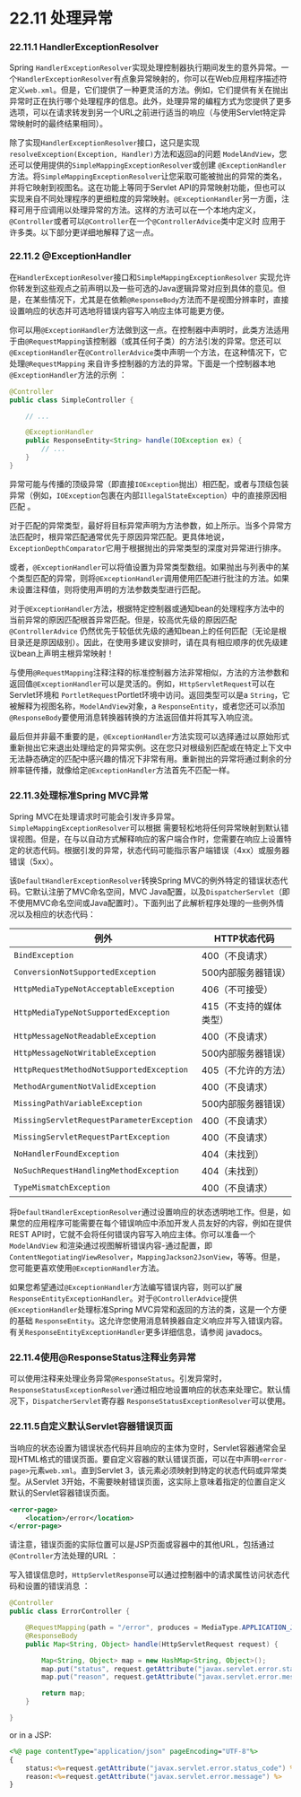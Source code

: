 # 22.11 处理异常

### 22.11.1 HandlerExceptionResolver

Spring `HandlerExceptionResolver`实现处理控制器执行期间发生的意外异常。一个`HandlerExceptionResolver`有点象异常映射的，你可以在Web应用程序描述符定义`web.xml`。但是，它们提供了一种更灵活的方法。例如，它们提供有关在抛出异常时正在执行哪个处理程序的信息。此外，处理异常的编程方式为您提供了更多选项，可以在请求转发到另一个URL之前进行适当的响应（与使用Servlet特定异常映射时的最终结果相同）。

除了实现`HandlerExceptionResolver`接口，这只是实现`resolveException(Exception, Handler)`方法和返回a的问题 `ModelAndView`，您还可以使用提供的`SimpleMappingExceptionResolver`或创建 `@ExceptionHandler`方法。将`SimpleMappingExceptionResolver`让您采取可能被抛出的异常的类名，并将它映射到视图名。这在功能上等同于Servlet API的异常映射功能，但也可以实现来自不同处理程序的更细粒度的异常映射。`@ExceptionHandler`另一方面，注释可用于应调用以处理异常的方法。这样的方法可以在一个本地内定义，`@Controller`或者可以`@Controller`在一个`@ControllerAdvice`类中定义时 应用于许多类。以下部分更详细地解释了这一点。

### 22.11.2 @ExceptionHandler

在`HandlerExceptionResolver`接口和`SimpleMappingExceptionResolver` 实现允许你转发到这些观点之前声明以及一些可选的Java逻辑异常对应到具体的意见。但是，在某些情况下，尤其是在依赖`@ResponseBody`方法而不是视图分辨率时，直接设置响应的状态并可选地将错误内容写入响应主体可能更方便。

你可以用`@ExceptionHandler`方法做到这一点。在控制器中声明时，此类方法适用于由`@RequestMapping`该控制器（或其任何子类）的方法引发的异常。您还可以`@ExceptionHandler`在`@ControllerAdvice`类中声明一个方法，在这种情况下，它处理`@RequestMapping` 来自许多控制器的方法的异常。下面是一个控制器本地`@ExceptionHandler`方法的示例 ：

```java
@Controller
public class SimpleController {

    // ...

    @ExceptionHandler
    public ResponseEntity<String> handle(IOException ex) {
        // ...
    }
}
```

异常可能与传播的顶级异常（即直接`IOException`抛出）相匹配，或者与顶级包装异常（例如，`IOException`包裹在内部`IllegalStateException`）中的直接原因相匹配 。

对于匹配的异常类型，最好将目标异常声明为方法参数，如上所示。当多个异常方法匹配时，根异常匹配通常优先于原因异常匹配。更具体地说，`ExceptionDepthComparator`它用于根据抛出的异常类型的深度对异常进行排序。

或者，`@ExceptionHandler`可以将值设置为异常类型数组。如果抛出与列表中的某个类型匹配的异常，则将`@ExceptionHandler`调用使用匹配进行批注的方法。如果未设置注释值，则将使用声明的方法参数类型进行匹配。

对于`@ExceptionHandler`方法，根据特定控制器或通知bean的处理程序方法中的当前异常的原因匹配根首异常匹配。但是，较高优先级的原因匹配`@ControllerAdvice` 仍然优先于较低优先级的通知bean上的任何匹配（无论是根目录还是原因级别）。因此，在使用多建议安排时，请在具有相应顺序的优先级建议bean上声明主根异常映射！

与使用`@RequestMapping`注释注释的标准控制器方法非常相似，方法的方法参数和返回值`@ExceptionHandler`可以是灵活的。例如，`HttpServletRequest`可以在Servlet环境和 `PortletRequest`Portlet环境中访问。返回类型可以是a `String`，它被解释为视图名称，`ModelAndView`对象，a `ResponseEntity`，或者您还可以添加`@ResponseBody`要使用消息转换器转换的方法返回值并将其写入响应流。

最后但并非最不重要的是，`@ExceptionHandler`方法实现可以选择通过以原始形式重新抛出它来退出处理给定的异常实例。这在您只对根级别匹配或在特定上下文中无法静态确定的匹配中感兴趣的情况下非常有用。重新抛出的异常将通过剩余的分辨率链传播，就像给定`@ExceptionHandler`方法首先不匹配一样。

### 22.11.3处理标准Spring MVC异常

Spring MVC在处理请求时可能会引发许多异常。`SimpleMappingExceptionResolver`可以根据 需要轻松地将任何异常映射到默认错误视图。但是，在与以自动方式解释响应的客户端合作时，您需要在响应上设置特定的状态代码。根据引发的异常，状态代码可能指示客户端错误（4xx）或服务器错误（5xx）。

该`DefaultHandlerExceptionResolver`转换Spring MVC的例外特定的错误状态代码。它默认注册了MVC命名空间，MVC Java配置，以及`DispatcherServlet`（即不使用MVC命名空间或Java配置时）。下面列出了此解析程序处理的一些例外情况以及相应的状态代码：

| 例外                                      | HTTP状态代码            |
| ----------------------------------------- | ----------------------- |
| `BindException`                           | 400（不良请求）         |
| `ConversionNotSupportedException`         | 500内部服务器错误）     |
| `HttpMediaTypeNotAcceptableException`     | 406（不可接受）         |
| `HttpMediaTypeNotSupportedException`      | 415（不支持的媒体类型） |
| `HttpMessageNotReadableException`         | 400（不良请求）         |
| `HttpMessageNotWritableException`         | 500内部服务器错误）     |
| `HttpRequestMethodNotSupportedException`  | 405（不允许的方法）     |
| `MethodArgumentNotValidException`         | 400（不良请求）         |
| `MissingPathVariableException`            | 500内部服务器错误）     |
| `MissingServletRequestParameterException` | 400（不良请求）         |
| `MissingServletRequestPartException`      | 400（不良请求）         |
| `NoHandlerFoundException`                 | 404（未找到）           |
| `NoSuchRequestHandlingMethodException`    | 404（未找到）           |
| `TypeMismatchException`                   | 400（不良请求）         |

将`DefaultHandlerExceptionResolver`通过设置响应的状态透明地工作。但是，如果您的应用程序可能需要在每个错误响应中添加开发人员友好的内容，例如在提供REST API时，它就不会将任何错误内容写入响应主体。你可以准备一个`ModelAndView` 和渲染通过视图解析错误内容-通过配置，即`ContentNegotiatingViewResolver`，`MappingJackson2JsonView`，等等。但是，您可能更喜欢使用`@ExceptionHandler`方法。

如果您希望通过`@ExceptionHandler`方法编写错误内容，则可以扩展 `ResponseEntityExceptionHandler`。对于`@ControllerAdvice`提供`@ExceptionHandler`处理标准Spring MVC异常和返回的方法的类，这是一个方便的基础 `ResponseEntity`。这允许您使用消息转换器自定义响应并写入错误内容。有关`ResponseEntityExceptionHandler`更多详细信息，请参阅 javadocs。

### 22.11.4使用@ResponseStatus注释业务异常

可以使用注释来处理业务异常`@ResponseStatus`。引发异常时，`ResponseStatusExceptionResolver`通过相应地设置响应的状态来处理它。默认情况下，`DispatcherServlet`寄存器 `ResponseStatusExceptionResolver`可以使用。

### 22.11.5自定义默认Servlet容器错误页面

当响应的状态设置为错误状态代码并且响应的主体为空时，Servlet容器通常会呈现HTML格式的错误页面。要自定义容器的默认错误页面，可以在中声明`<error-page>`元素`web.xml`。直到Servlet 3，该元素必须映射到特定的状态代码或异常类型。从Servlet 3开始，不需要映射错误页面，这实际上意味着指定的位置自定义默认的Servlet容器错误页面。

```xml
<error-page>
    <location>/error</location>
</error-page>
```

请注意，错误页面的实际位置可以是JSP页面或容器中的其他URL，包括通过`@Controller`方法处理的URL ：

写入错误信息时，`HttpServletResponse`可以通过控制器中的请求属性访问状态代码和设置的错误消息 ：

```java
@Controller
public class ErrorController {

    @RequestMapping(path = "/error", produces = MediaType.APPLICATION_JSON_UTF8_VALUE)
    @ResponseBody
    public Map<String, Object> handle(HttpServletRequest request) {

        Map<String, Object> map = new HashMap<String, Object>();
        map.put("status", request.getAttribute("javax.servlet.error.status_code"));
        map.put("reason", request.getAttribute("javax.servlet.error.message"));

        return map;
    }

}
```

or in a JSP:

```jsp
<%@ page contentType="application/json" pageEncoding="UTF-8"%>
{
    status:<%=request.getAttribute("javax.servlet.error.status_code") %>,
    reason:<%=request.getAttribute("javax.servlet.error.message") %>
}
```

